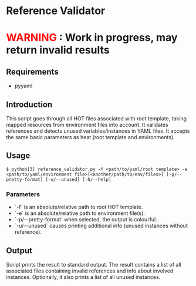 Reference Validator
===================

<h1> <font color="red"> WARNING </font>: Work in progress, may return invalid results </h1>

<h2> Requirements </h2>

 - pyyaml

<h2> Introduction </h2>

This script goes through all HOT files associated with root template, taking mapped resources from environment files into account. It validates references and detects unused variables/instances in YAML files. It accepts the same basic parameters as heat (root template and environments).

<h2> Usage </h2>

    $ python[3] reference_validator.py -f <path/to/yaml/root template> -e <path/to/yaml/environment file>[<another/path/to/env/files>] [-p/--pretty-format] [-u/--unused] [-h/--help]

<h3> Parameters </h3>
<ul>
<li> `-f` is an absolute/relative path to root HOT template. </li>
<li> `-e` is an absolute/relative path to environment file(s). </li>
<li> `-p/--pretty-format` when selected, the output is colourful. </li>
<li> `-u/--unused` causes printing additional info (unused instances without reference).</li>
</ul>

<h2> Output </h2>

Script prints the result to standard output. The result contains a list of all associated files containing invalid references and info about involved instances. Optionally, it also prints a list of all unused instances.
